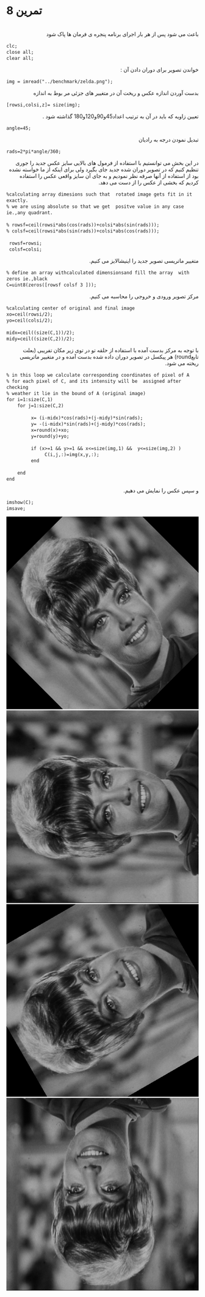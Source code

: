 # تمرین 8

<br />
<div dir="rtl">
    باعث می شود پس از هر بار اجرای برنامه پنجره ی فرمان ها پاک شود   
</div>

```
clc;
close all;
clear all;
```

<div dir="rtl">
   خواندن تصویر برای دوران دادن آن :  
</div> 

```
img = imread("../benchmark/zelda.png");
```
<div dir="rtl">
  بدست آوردن اندازه عکس و ریخت آن در متغییر های جزئی مر بوط به اندازه
</div>  
 
```
[rowsi,colsi,z]= size(img); 
```
<div dir="rtl">
    تعیین زاویه که باید در آن به ترتیب اعداد45و90و120و180 گذاشته شود . 
</div>  

```
angle=45;
```
<div dir="rtl">
  تبدیل نمودن درجه به رادیان
</div>

```
rads=2*pi*angle/360;  
```
<div dir="rtl">
 در این بخش می توانستیم با استفاده از فرمول های بالایی سایز عکس جدید را جوری تنظیم کنیم که در تصویر دوران شده جدید جای بگیرد ولی برای اینکه از ما خواسته نشده بود از استفاده از آنها صرفه نظر نمودیم و به جای آن سایز واقعی عکس را استفاده کردیم که بخشی از عکس  را از دست می دهد.
</div> 

```
%calculating array dimesions such that  rotated image gets fit in it exactly.
% we are using absolute so that we get  positve value in any case ie.,any quadrant.

% rowsf=ceil(rowsi*abs(cos(rads))+colsi*abs(sin(rads)));                      
% colsf=ceil(rowsi*abs(sin(rads))+colsi*abs(cos(rads)));

 rowsf=rowsi;                      
 colsf=colsi;
```

<div dir="rtl">
  متغییر ماتریسی تصویر جدید را اینیشالایز می کنیم.
</div>

```
% define an array withcalculated dimensionsand fill the array  with zeros ie.,black
C=uint8(zeros([rowsf colsf 3 ]));
```
<div dir="rtl">
  مرکز تصویر ورودی و خروجی را محاسبه می کنیم.
</div>

```
%calculating center of original and final image
xo=ceil(rowsi/2);                                                            
yo=ceil(colsi/2);

midx=ceil((size(C,1))/2);
midy=ceil((size(C,2))/2);
```
<div dir="rtl">
  با توجه به مرکز بدست آمده با استفاده از حلقه تو در توی زیر مکان تفریبی (بعلت تابعround) هر پیکسل در تصویر دوران داده شده بدست آمده و در متغییر ماتریسی ریخته می شود.
</div>

```
% in this loop we calculate corresponding coordinates of pixel of A 
% for each pixel of C, and its intensity will be  assigned after checking
% weather it lie in the bound of A (original image)
for i=1:size(C,1)
    for j=1:size(C,2)                                                       

         x= (i-midx)*cos(rads)+(j-midy)*sin(rads);                                       
         y= -(i-midx)*sin(rads)+(j-midy)*cos(rads);                             
         x=round(x)+xo;
         y=round(y)+yo;

         if (x>=1 && y>=1 && x<=size(img,1) &&  y<=size(img,2) ) 
              C(i,j,:)=img(x,y,:);  
         end

    end
end
```
<div dir="rtl">
 و سپس عکس را نمایش می دهیم.
</div>

```
imshow(C);
imsave;
```
![output](t8-output/t8-rotate-45.bmp)
![output](t8-output/t8-rotate-90.bmp)
![output](t8-output/t8-rotate-120.bmp)
![output](t8-output/t8-rotate-180.bmp)
